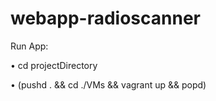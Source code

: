 # webapp-radioscanner

Run App:

  • cd projectDirectory

  • (pushd . && cd ./VMs && vagrant up && popd)
